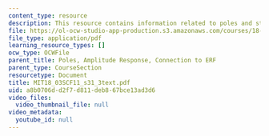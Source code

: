 ```yaml
---
content_type: resource
description: This resource contains information related to poles and stability.
file: https://ol-ocw-studio-app-production.s3.amazonaws.com/courses/18-03sc-differential-equations-fall-2011/a8b0706dd2f7d811deb867bce13ad3d6_MIT18_03SCF11_s31_3text.pdf
file_type: application/pdf
learning_resource_types: []
ocw_type: OCWFile
parent_title: Poles, Amplitude Response, Connection to ERF
parent_type: CourseSection
resourcetype: Document
title: MIT18_03SCF11_s31_3text.pdf
uid: a8b0706d-d2f7-d811-deb8-67bce13ad3d6
video_files:
  video_thumbnail_file: null
video_metadata:
  youtube_id: null
---
```

